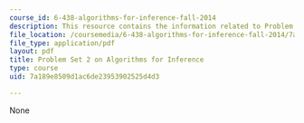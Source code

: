 ```yaml
---
course_id: 6-438-algorithms-for-inference-fall-2014
description: This resource contains the information related to Problem Set 2.
file_location: /coursemedia/6-438-algorithms-for-inference-fall-2014/7a189e8509d1ac6de23953902525d4d3_MIT6_438F14_ps2.pdf
file_type: application/pdf
layout: pdf
title: Problem Set 2 on Algorithms for Inference
type: course
uid: 7a189e8509d1ac6de23953902525d4d3

---
```

None